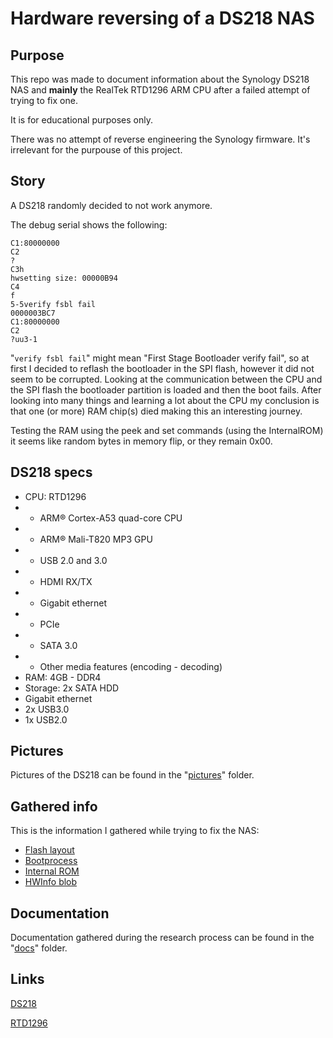 # Hardware reversing of a DS218 NAS

## Purpose

This repo was made to document information about the Synology DS218 NAS and **mainly** the RealTek RTD1296 ARM CPU after a failed attempt of trying to fix one.

It is for educational purposes only.

There was no attempt of reverse engineering the Synology firmware. It's irrelevant for the purpouse of this project.

## Story

A DS218 randomly decided to not work anymore.

The debug serial shows the following:

```
C1:80000000
C2
?
C3h
hwsetting size: 00000B94
C4
f
5-5verify fsbl fail
0000003BC7
C1:80000000
C2
?uu3-1
```

"`verify fsbl fail`" might mean "First Stage Bootloader verify fail", so at first I decided to reflash the bootloader in the SPI flash, however it did not seem to be corrupted. Looking at the communication between the CPU and the SPI flash the bootloader partition is loaded and then the boot fails. After looking into many things and learning a lot about the CPU my conclusion is that one (or more) RAM chip(s) died making this an interesting journey.

Testing the RAM using the peek and set commands (using the InternalROM) it seems like random bytes in memory flip, or they remain 0x00.

## DS218 specs

* CPU: RTD1296
* * ARM® Cortex-A53 quad-core CPU
* * ARM® Mali-T820 MP3 GPU
* * USB 2.0 and 3.0
* * HDMI RX/TX
* * Gigabit ethernet
* * PCIe
* * SATA 3.0
* * Other media features (encoding - decoding)
* RAM: 4GB - DDR4
* Storage: 2x SATA HDD
* Gigabit ethernet
* 2x USB3.0
* 1x USB2.0

## Pictures

Pictures of the DS218 can be found in the "[pictures](/pictures/README.md)" folder.

## Gathered info

This is the information I gathered while trying to fix the NAS:

* [Flash layout](/info/flash.md)
* [Bootprocess](/info/boot.md)
* [Internal ROM](/info/rom.md)
* [HWInfo blob](/info/hwinfo.md)

## Documentation

Documentation gathered during the research process can be found in the "[docs](/docs)" folder.

## Links

[DS218](https://www.synology.com/products/DS218)

[RTD1296](https://www.realtek.com/en/products/communications-network-ics/item/rtd1295) 